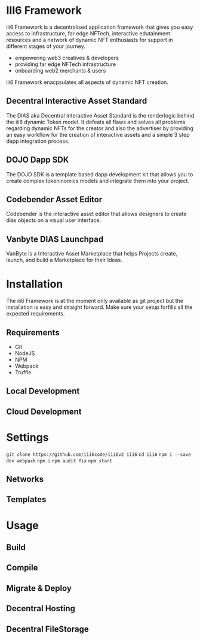 # III6 Framework

iii6 Framework is a decentralised application framework that gives you easy access to infrastructure, far edge NFTech, interactive edutainment resources and a network of dynamic NFT enthusiasts for support in different stages of your journey.

- empowering web3 creatives & developers
- providing far edge NFTech infrastructure
- onboarding web2 merchants & users

iii6 Framework enacpsulates all aspects of dynamic NFT creation.

## Decentral Interactive Asset Standard

The DIAS aka Decentral Interactive Asset Standard is the renderlogic behind the iii6 dynamic Token model. It defeats all flaws and solves all problems regarding dynamic NFTs for the creator and also the advertiser by providing an easy workflow for the creation of interactive assets and a simple 3 step dapp integration process.

## DOJO Dapp SDK

The DOJO SDK is a template based dapp development kit that allows you to create complex tokeninomics models and integrate them into your project.

## Codebender Asset Editor

Codebender is the interactive asset editor that allows designers to create dias objects on a visual user interface.

## Vanbyte DIAS Launchpad

VanByte is a Interactive Asset Marketplace that helps Projects create, launch, and build a Marketplace for their Ideas.

# Installation

The iii6 Framework is at the moment only available as git project but the installation is easy and straight forward. Make sure your setup forfills all the expected requirements.

## Requirements

- Git
- NodeJS
- NPM
- Webpack
- Truffle

## Local Development

## Cloud Development

# Settings

`git clone https://github.com/iii6code/iii6v2 iii6`
`cd iii6`
`npm i --save dev webpack`
`npm i`
`npm audit fix`
`npm start`

## Networks

## Templates

# Usage

## Build

## Compile

## Migrate & Deploy

## Decentral Hosting

## Decentral FileStorage

```

```
